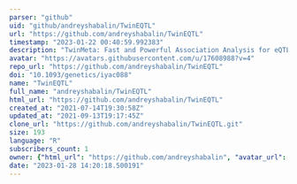 ```yaml
---
parser: "github"
uid: "github/andreyshabalin/TwinEQTL"
url: "https://github.com/andreyshabalin/TwinEQTL"
timestamp: "2023-01-22 00:40:59.992383"
description: "TwinMeta: Fast and Powerful Association Analysis for eQTL and GWAS in Twin Studies"
avatar: "https://avatars.githubusercontent.com/u/17608988?v=4"
repo_url: "https://github.com/andreyshabalin/TwinEQTL"
doi: "10.1093/genetics/iyac088"
name: "TwinEQTL"
full_name: "andreyshabalin/TwinEQTL"
html_url: "https://github.com/andreyshabalin/TwinEQTL"
created_at: "2021-07-14T19:30:58Z"
updated_at: "2021-09-13T19:17:45Z"
clone_url: "https://github.com/andreyshabalin/TwinEQTL.git"
size: 193
language: "R"
subscribers_count: 1
owner: {"html_url": "https://github.com/andreyshabalin", "avatar_url": "https://avatars.githubusercontent.com/u/17608988?v=4", "login": "andreyshabalin", "type": "User"}
date: "2023-01-28 14:20:18.500191"
---
```

